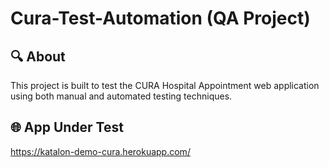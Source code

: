 # Cura-Test-Automation (QA Project)

## 🔍 About
This project is built to test the CURA Hospital Appointment web application using both manual and automated testing techniques.

## 🌐 App Under Test
https://katalon-demo-cura.herokuapp.com/